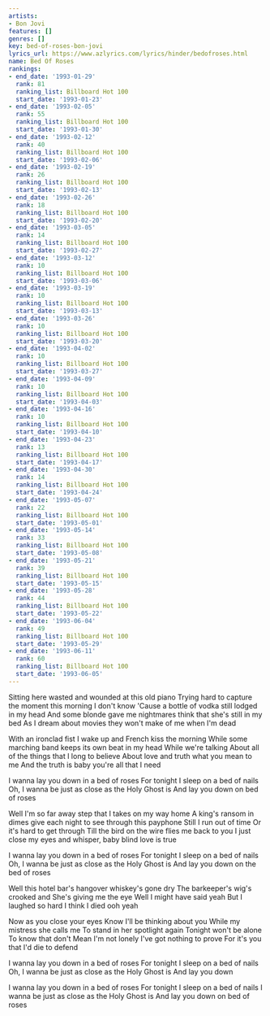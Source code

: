 ```yaml
---
artists:
- Bon Jovi
features: []
genres: []
key: bed-of-roses-bon-jovi
lyrics_url: https://www.azlyrics.com/lyrics/hinder/bedofroses.html
name: Bed Of Roses
rankings:
- end_date: '1993-01-29'
  rank: 81
  ranking_list: Billboard Hot 100
  start_date: '1993-01-23'
- end_date: '1993-02-05'
  rank: 55
  ranking_list: Billboard Hot 100
  start_date: '1993-01-30'
- end_date: '1993-02-12'
  rank: 40
  ranking_list: Billboard Hot 100
  start_date: '1993-02-06'
- end_date: '1993-02-19'
  rank: 26
  ranking_list: Billboard Hot 100
  start_date: '1993-02-13'
- end_date: '1993-02-26'
  rank: 18
  ranking_list: Billboard Hot 100
  start_date: '1993-02-20'
- end_date: '1993-03-05'
  rank: 14
  ranking_list: Billboard Hot 100
  start_date: '1993-02-27'
- end_date: '1993-03-12'
  rank: 10
  ranking_list: Billboard Hot 100
  start_date: '1993-03-06'
- end_date: '1993-03-19'
  rank: 10
  ranking_list: Billboard Hot 100
  start_date: '1993-03-13'
- end_date: '1993-03-26'
  rank: 10
  ranking_list: Billboard Hot 100
  start_date: '1993-03-20'
- end_date: '1993-04-02'
  rank: 10
  ranking_list: Billboard Hot 100
  start_date: '1993-03-27'
- end_date: '1993-04-09'
  rank: 10
  ranking_list: Billboard Hot 100
  start_date: '1993-04-03'
- end_date: '1993-04-16'
  rank: 10
  ranking_list: Billboard Hot 100
  start_date: '1993-04-10'
- end_date: '1993-04-23'
  rank: 13
  ranking_list: Billboard Hot 100
  start_date: '1993-04-17'
- end_date: '1993-04-30'
  rank: 14
  ranking_list: Billboard Hot 100
  start_date: '1993-04-24'
- end_date: '1993-05-07'
  rank: 22
  ranking_list: Billboard Hot 100
  start_date: '1993-05-01'
- end_date: '1993-05-14'
  rank: 33
  ranking_list: Billboard Hot 100
  start_date: '1993-05-08'
- end_date: '1993-05-21'
  rank: 39
  ranking_list: Billboard Hot 100
  start_date: '1993-05-15'
- end_date: '1993-05-28'
  rank: 44
  ranking_list: Billboard Hot 100
  start_date: '1993-05-22'
- end_date: '1993-06-04'
  rank: 49
  ranking_list: Billboard Hot 100
  start_date: '1993-05-29'
- end_date: '1993-06-11'
  rank: 60
  ranking_list: Billboard Hot 100
  start_date: '1993-06-05'
---
```




Sitting here wasted and wounded
at this old piano
Trying hard to capture
the moment this morning I don't know
'Cause a bottle of vodka
still lodged in my head
And some blonde gave me nightmares
think that she's still in my bed
As I dream about movies
they won't make of me when I'm dead

With an ironclad fist I wake up
and French kiss the morning
While some marching band keeps
its own beat in my head
While we're talking
About all of the things that I long to believe
About love and truth
what you mean to me
And the truth is baby you're all that I need

I wanna lay you down in a bed of roses
For tonight I sleep on a bed of nails
Oh, I wanna be just as close as the Holy Ghost is
And lay you down on bed of roses

Well I'm so far away
step that I takes on my way home
A king's ransom in dimes give each night
to see through this payphone
Still I run out of time
Or it's hard to get through
Till the bird on the wire flies me back to you
I just close my eyes and whisper,
baby blind love is true

I wanna lay you down in a bed of roses
For tonight I sleep on a bed of nails
Oh, I wanna be just as close as the Holy Ghost is
And lay you down on the bed of roses

Well this hotel bar's hangover whiskey's gone dry
The barkeeper's wig's crooked and
She's giving me the eye
Well I might have said yeah
But I laughed so hard I think I died
ooh yeah

Now as you close your eyes
Know I'll be thinking about you
While my mistress she calls me
To stand in her spotlight again
Tonight won't be alone
To know that don't
Mean I'm not lonely I've got nothing to prove
For it's you that I'd die to defend

I wanna lay you down in a bed of roses
For tonight I sleep on a bed of nails
Oh, I wanna be just as close as the Holy Ghost is
And lay you down 

I wanna lay you down in a bed of roses
For tonight I sleep on a bed of nails
I wanna be just as close as the Holy Ghost is
And lay you down on bed of roses



